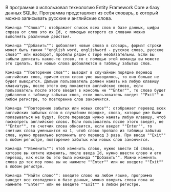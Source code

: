 В программе я использовал технологию Entity Framework Core и базу данных SQLite.
Программа представляет из себя словарь, в который можно записывать русские и английские слова.
    
    Команда ""Слова"": отображает список всех слов в базе данных, цифры справа от слов это их Id, с помощью которого со словами можно выполнять различные действия.
    
    Команда ""Добавить"": добавляет новые слова в словарь, формат строки может быть таким ""english word, englishword - русское слово, русское слово"" или наоборот, пробелы рядом с тире необязательны. Если вы забыли дописать какое-то слово, то с помощью этой команды вы можете это сделать. Все новые слова добавляются в таблицу забытых слов.
    
    Команда ""Повторение слов"": выводит в случайном порядке перевод английских слов, причем если слово уже выводилось, то оно больше не будет выводится. Дальше пользователь должен нажать на любую клавишу клавиатуры, после этого ему покажется английское слово, если пользователь после этого введет в консоль не ""Enter"", то слово будет добавлено в таблицу забытых слов, если пользователь введет ""Exit"" в любом регистре, то повторение слов закончится.
    
    Команда ""Повторение забытых или новых слов"": отображает перевод всех английских забытых слов в случайном порядке, слова, которые уже были показываться не будут. После перевода нужно нажать любую клавишу, чтоб посмотреть английское слово. Если пользователь после этого введет, не ""Enter"", то счетчик слова обновится, если введет ""Enter"", то счетчик слова уменьшится на 1, чтоб слово пропало из таблицы забытых слов, нужно правильно вспомнить его перевод 3 раза. При вводе ""Exit"" в любом регистре, повторение забытых или новых слов закончится.
    
    Команда ""Изменить"": чтоб изменить слово, нужно ввести Id слова, которое вы хотите изменить, после ввода Id, нужно ввести слово и его перевод, как если бы это была команда ""Добавить"". Можно изменять слова до тех пор пока вы не нажмете ""Enter"" или не введете ""Exit"" в любом регистре.
    
    Команда ""Найти слово"": введите слово на любом языке, программа выведет все совпадения в базе данных, можно вводить слова пока не нажмете ""Enter"" или не введете ""Exit"" в любом регистре.
